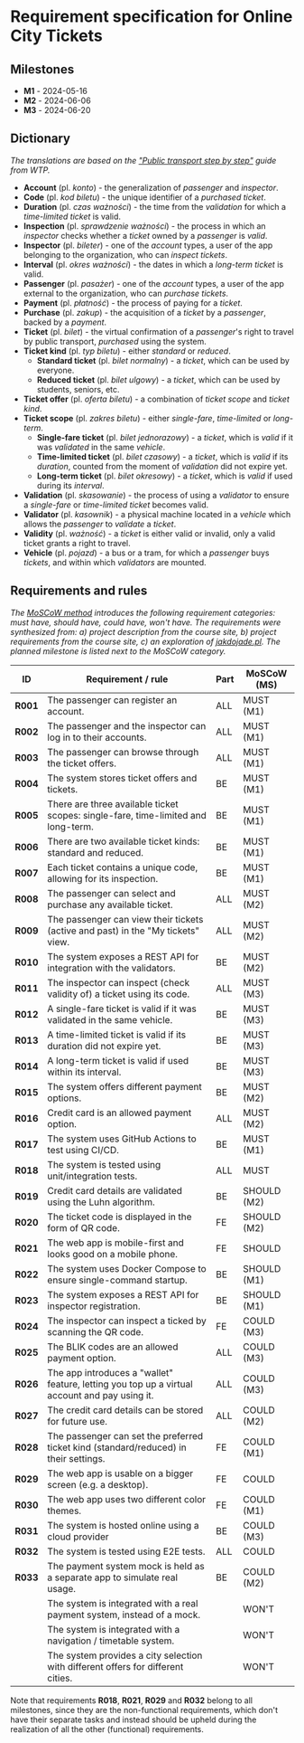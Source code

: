 # Requirement specification for Online City Tickets

## Milestones

- **M1** - 2024-05-16
- **M2** - 2024-06-06
- **M3** - 2024-06-20

## Dictionary

_The translations are based on the ["Public transport step by step"](https://www.wtp.waw.pl/en/public-transport-step-by-step) guide from WTP._

- **Account** (pl. _konto_) - the generalization of _passenger_ and _inspector_.
- **Code** (pl. _kod biletu_) - the unique identifier of a _purchased_ _ticket_.
- **Duration** (pl. _czas ważności_) - the time from the _validation_ for which a _time-limited ticket_ is valid.
- **Inspection** (pl. _sprawdzenie ważności_) - the process in which an _inspector_ checks whether a _ticket_ owned by a _passenger_ is _valid_.
- **Inspector** (pl. _bileter_) - one of the _account_ types, a user of the app belonging to the organization, who can _inspect_ _tickets_.
- **Interval** (pl. _okres ważności_) - the dates in which a _long-term ticket_ is valid.
- **Passenger** (pl. _pasażer_) - one of the _account_ types, a user of the app external to the organization, who can _purchase_ _tickets_.
- **Payment** (pl. _płatność_) - the process of paying for a _ticket_.
- **Purchase** (pl. _zakup_) - the acquisition of a _ticket_ by a _passenger_, backed by a _payment_.
- **Ticket** (pl. _bilet_) - the virtual confirmation of a _passenger_'s right to travel by public transport, _purchased_ using the system.
- **Ticket kind** (pl. _typ biletu_) - either _standard_ or _reduced_.
  - **Standard ticket** (pl. _bilet normalny_) - a _ticket_, which can be used by everyone.
  - **Reduced ticket** (pl. _bilet ulgowy_) - a _ticket_, which can be used by students, seniors, etc.
- **Ticket offer** (pl. _oferta biletu_) - a combination of _ticket scope_ and _ticket kind_.
- **Ticket scope** (pl. _zakres biletu_) - either _single-fare_, _time-limited_ or _long-term_.
  - **Single-fare ticket** (pl. _bilet jednorazowy_) - a _ticket_, which is _valid_ if it was _validated_ in the same _vehicle_.
  - **Time-limited ticket** (pl. _bilet czasowy_) - a _ticket_, which is _valid_ if its _duration_, counted from the moment of _validation_ did not expire yet.
  - **Long-term ticket** (pl. _bilet okresowy_) - a _ticket_, which is _valid_ if used during its _interval_.
- **Validation** (pl. _skasowanie_) - the process of using a _validator_ to ensure a _single-fare_ or _time-limited ticket_ becomes valid.
- **Validator** (pl. _kasownik_) - a physical machine located in a _vehicle_ which allows the _passenger_ to _validate_ a _ticket_.
- **Validity** (pl. _ważność_) - a _ticket_ is either valid or invalid, only a valid ticket grants a right to travel.
- **Vehicle** (pl. _pojazd_) - a bus or a tram, for which a _passenger_ buys _tickets_, and within which _validators_ are mounted.

## Requirements and rules

_The [MoSCoW method](https://en.wikipedia.org/wiki/MoSCoW_method#Prioritization_of_requirements) introduces the following requirement categories: must have, should have, could have, won't have. The requirements were synthesized from: a) project description from the course site, b) project requirements from the course site, c) an exploration of [jakdojade.pl](https://jakdojade.pl). The planned milestone is listed next to the MoSCoW category._

| **ID**   | **Requirement / rule**                                                                        | **Part** | **MoSCoW (MS)** |
| -------- | --------------------------------------------------------------------------------------------- | -------- | --------------- |
| **R001** | The passenger can register an account.                                                        | ALL      | MUST (M1)       |
| **R002** | The passenger and the inspector can log in to their accounts.                                 | ALL      | MUST (M1)       |
| **R003** | The passenger can browse through the ticket offers.                                           | ALL      | MUST (M1)       |
| **R004** | The system stores ticket offers and tickets.                                                  | BE       | MUST (M1)       |
| **R005** | There are three available ticket scopes: single-fare, time-limited and long-term.             | BE       | MUST (M1)       |
| **R006** | There are two available ticket kinds: standard and reduced.                                   | BE       | MUST (M1)       |
| **R007** | Each ticket contains a unique code, allowing for its inspection.                              | BE       | MUST (M1)       |
| **R008** | The passenger can select and purchase any available ticket.                                   | ALL      | MUST (M2)       |
| **R009** | The passenger can view their tickets (active and past) in the "My tickets" view.              | ALL      | MUST (M2)       |
| **R010** | The system exposes a REST API for integration with the validators.                            | BE       | MUST (M2)       |
| **R011** | The inspector can inspect (check validity of) a ticket using its code.                        | ALL      | MUST (M3)       |
| **R012** | A single-fare ticket is valid if it was validated in the same vehicle.                        | BE       | MUST (M3)       |
| **R013** | A time-limited ticket is valid if its duration did not expire yet.                            | BE       | MUST (M3)       |
| **R014** | A long-term ticket is valid if used within its interval.                                      | BE       | MUST (M3)       |
| **R015** | The system offers different payment options.                                                  | BE       | MUST (M2)       |
| **R016** | Credit card is an allowed payment option.                                                     | ALL      | MUST (M2)       |
| **R017** | The system uses GitHub Actions to test using CI/CD.                                           | BE       | MUST (M1)       |
| **R018** | The system is tested using unit/integration tests.                                            | ALL      | MUST            |
| **R019** | Credit card details are validated using the Luhn algorithm.                                   | BE       | SHOULD (M2)     |
| **R020** | The ticket code is displayed in the form of QR code.                                          | FE       | SHOULD (M2)     |
| **R021** | The web app is mobile-first and looks good on a mobile phone.                                 | FE       | SHOULD          |
| **R022** | The system uses Docker Compose to ensure single-command startup.                              | BE       | SHOULD (M1)     |
| **R023** | The system exposes a REST API for inspector registration.                                     | BE       | SHOULD (M1)     |
| **R024** | The inspector can inspect a ticked by scanning the QR code.                                   | FE       | COULD (M3)      |
| **R025** | The BLIK codes are an allowed payment option.                                                 | ALL      | COULD (M3)      |
| **R026** | The app introduces a "wallet" feature, letting you top up a virtual account and pay using it. | ALL      | COULD (M3)      |
| **R027** | The credit card details can be stored for future use.                                         | ALL      | COULD (M2)      |
| **R028** | The passenger can set the preferred ticket kind (standard/reduced) in their settings.         | FE       | COULD (M1)      |
| **R029** | The web app is usable on a bigger screen (e.g. a desktop).                                    | FE       | COULD           |
| **R030** | The web app uses two different color themes.                                                  | FE       | COULD (M1)      |
| **R031** | The system is hosted online using a cloud provider                                            | BE       | COULD (M3)      |
| **R032** | The system is tested using E2E tests.                                                         | ALL      | COULD           |
| **R033** | The payment system mock is held as a separate app to simulate real usage.                     | BE       | COULD (M2)      |
|          | The system is integrated with a real payment system, instead of a mock.                       |          | WON'T           |
|          | The system is integrated with a navigation / timetable system.                                |          | WON'T           |
|          | The system provides a city selection with different offers for different cities.              |          | WON'T           |

Note that requirements **R018**, **R021**, **R029** and **R032** belong to all milestones, since they are the non-functional requirements, which don't have their separate tasks and instead should be upheld during the realization of all the other (functional) requirements.
